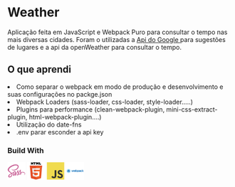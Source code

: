 # Weather
Aplicação feita em JavaScript e Webpack Puro para consultar o tempo nas mais diversas cidades. Foram o utilizadas a <a href='https://developers.google.com/maps/documentation/places/web-service/overview?hl=vi' target='_blank'>Api do Google </a> para sugestões de lugares e a api da openWeather para consultar o tempo.


## O que aprendi
<li> Como separar o webpack em modo de produção e desenvolvimento e suas configurações no packge.json </li>
<li> Webpack Loaders (sass-loader, css-loader, style-loader.....) </li>
<li> Plugins para performance (clean-webpack-plugin, mini-css-extract-plugin, html-webpack-plugin....) </li>
<li> Utilização do date-fns </li>
<li> .env parar esconder a api key </li>

### Build With

<p><img src="https://raw.githubusercontent.com/devicons/devicon/master/icons/sass/sass-original.svg" alt="sass" width="40" height="40"/> </a>
<img src="https://raw.githubusercontent.com/devicons/devicon/master/icons/html5/html5-original-wordmark.svg" alt="html5" width="40" height="40"/> 
<img src="https://raw.githubusercontent.com/devicons/devicon/master/icons/javascript/javascript-original.svg" alt="javascript" width="40" height="40"/>
<img src="https://raw.githubusercontent.com/devicons/devicon/d00d0969292a6569d45b06d3f350f463a0107b0d/icons/webpack/webpack-original-wordmark.svg" alt="webpack" width="40" height="40"/> </p>
